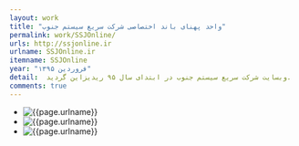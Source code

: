 ```yaml
---
layout: work
title: "واحد پهنای باند اختصاصی شرکت سریع سیستم جنوب"
permalink: work/SSJOnline/
urls: http://ssjonline.ir
urlname: SSJOnline.ir
itemname: SSJOnline
year: "فروردین ۱۳۹۵" 
detail:  وبسایت شرکت سریع سیستم جنوب در ابتدای سال ۹۵ ریدیزاین گردید. 
comments: true
---
```



<nav class="workassets">
  <ul>
    <li><img src="{{site.url}}/assets/img/works/ssjonline/1.png" alt="{{page.urlname}}" /></li>
    <li><img src="{{site.url}}/assets/img/works/ssjonline/2.png" alt="{{page.urlname}}" /></li>
    <li><img src="{{site.url}}/assets/img/works/ssjonline/3.png" alt="{{page.urlname}}" /></li>
  </ul>
</nav>
